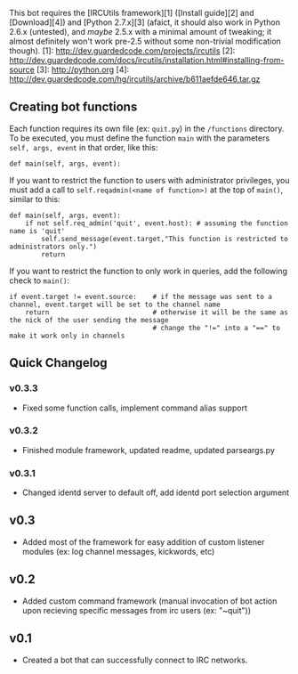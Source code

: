This bot requires the [IRCUtils framework][1] ([Install guide][2] and [Download][4]) and [Python 2.7.x][3] (afaict, it should also work in Python 2.6.x (untested), and *maybe* 2.5.x with a minimal amount of tweaking; it almost definitely won't work pre-2.5 without some non-trivial modification though).
[1]: http://dev.guardedcode.com/projects/ircutils
[2]: http://dev.guardedcode.com/docs/ircutils/installation.html#installing-from-source
[3]: http://python.org
[4]: http://dev.guardedcode.com/hg/ircutils/archive/b611aefde646.tar.gz

Creating bot functions
-----
Each function requires its own file (ex: `quit.py`) in the `/functions` directory.
To be executed, you must define the function `main` with the parameters `self, args, event` in that order, like this:

    def main(self, args, event):

If you want to restrict the function to users with administrator privileges, you must add a call to `self.reqadmin(<name of function>)` at the top of `main()`, similar to this:

    def main(self, args, event):
        if not self.req_admin('quit', event.host): # assuming the function name is 'quit'
            self.send_message(event.target,"This function is restricted to administrators only.")
            return

If you want to restrict the function to only work in queries, add the following check to `main()`:

    if event.target != event.source:    # if the message was sent to a channel, event.target will be set to the channel name
        return                          # otherwise it will be the same as the nick of the user sending the message
                                        # change the "!=" into a "==" to make it work only in channels

Quick Changelog
-----

### v0.3.3
* Fixed some function calls, implement command alias support

### v0.3.2
* Finished module framework, updated readme, updated parseargs.py

### v0.3.1
* Changed identd server to default off, add identd port selection argument

## v0.3
* Added most of the framework for easy addition of custom listener modules (ex: log channel messages, kickwords, etc)

## v0.2
* Added custom command framework (manual invocation of bot action upon recieving specific messages from irc users (ex: "~quit"))

## v0.1
* Created a bot that can successfully connect to IRC networks.